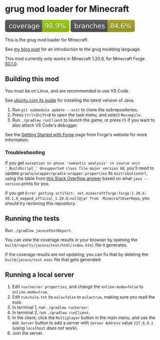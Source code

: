 # grug mod loader for Minecraft

[![Coverage](.github/badges/jacoco.svg)](https://github.com/MyNameIsTrez/grug-mod-loader-for-minecraft/actions/workflows/build.yml)
[![Branches](.github/badges/branches.svg)](https://github.com/MyNameIsTrez/grug-mod-loader-for-minecraft/actions/workflows/build.yml)

This is the grug mod loader for Minecraft.

See [my blog post](https://mynameistrez.github.io/2024/02/29/creating-the-perfect-modding-language.html) for an introduction to the grug modding language.

This mod currently only works in Minecraft 1.20.6, for Minecraft Forge [50.1.0](https://files.minecraftforge.net/net/minecraftforge/forge/index_1.20.6.html).

## Building this mod

You must be on Linux, and are recommended to use VS Code.

See [ubuntu.com its guide](https://ubuntu.com/tutorials/install-jre) for installing the latest version of Java.

1. Run `git submodule update --init` to clone the subrepositories.
2. Press `Ctrl+Shift+B` to open the task menu, and select `Recompile`.
3. Run `./gradlew runClient` to launch the game, or press `F5` if you want to also attach VS Code's debugger.

See the [Getting Started with Forge](https://docs.minecraftforge.net/en/latest/gettingstarted/) page from Forge's website for more information.

### Troubleshooting

If you get `exception in phase 'semantic analysis' in source unit '_BuildScript_' Unsupported class file major version 68`, you'll need to update `gradle/wrapper/gradle-wrapper.properties` its `distributionUrl`, using the table from [this Stack Overflow answer](https://stackoverflow.com/a/75117113/13279557) based on what `java --version` prints for you.

If you get `Error getting artifact: net.minecraftforge:forge:1.20.6-50.1.0_mapped_official_1.20.6:null@jar from  MinecraftUserRepo`, you should try recloning this repository.

## Running the tests

Run `./gradlew jacocoTestReport`.

You can view the coverage results in your browser by opening the `build/reports/jacoco/test/html/index.html` file it generates.

If the coverage results are not updating, you can fix that by deleting the `build/jacoco/test.exec` file that gets generated.

## Running a local server

1. Edit `run/server.properties`, and change the `online-mode=false` to `online-mode=true`.
2. Edit `run/eula.txt` its `eula=false` to `eula=true`, making sure you read the eula.
3. In terminal 1, run `./gradlew runServer`.
4. In terminal 2, run `./gradlew runClient`.
5. In the client, click the `Multiplayer` button in the main menu, and use the `Add Server` button to add a server with `Server Address` value `127.0.0.1` (using `localhost` *does not* work).
6. Join the server.
